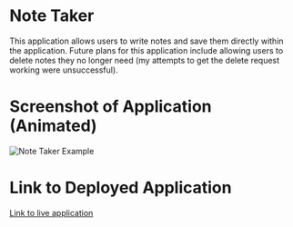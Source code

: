 # Note Taker

This application allows users to write notes and save them directly within the application. Future plans for this application include allowing users to delete notes they no longer need (my attempts to get the delete request working were unsuccessful).

# Screenshot of Application (Animated)

![Note Taker Example](https://user-images.githubusercontent.com/83373330/128649720-8c4fe897-9bab-4377-bbba-87dd8689c76b.gif)

# Link to Deployed Application

[Link to live application](https://glacial-gorge-10536.herokuapp.com/)